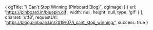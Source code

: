 {
ogTitle: "I Can't Stop Winning (Pinboard Blog)",
ogImage: [
{
url: 'https://pinboard.in/bluepin.gif',
width: null,
height: null,
type: 'gif'
}
],
charset: 'utf8',
requestUrl: 'https://blog.pinboard.in/2019/07/i_cant_stop_winning/',
success: true
}
